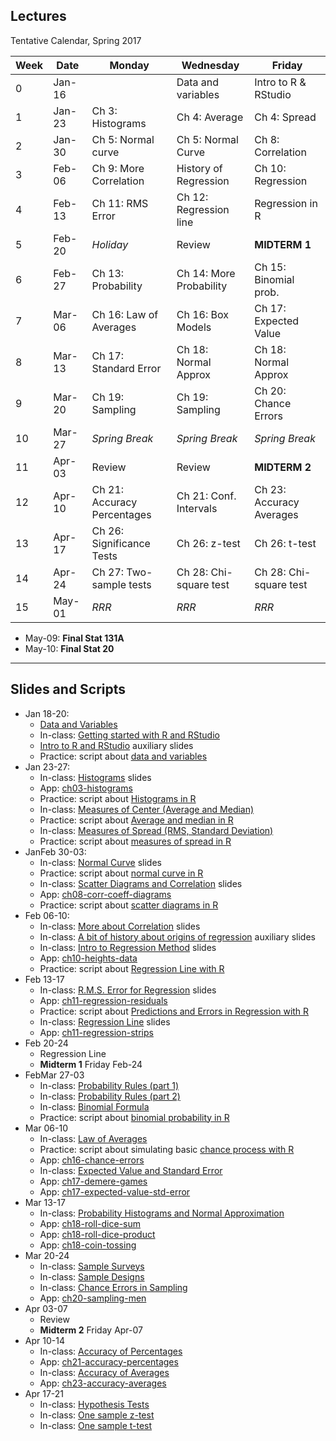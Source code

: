## Lectures

Tentative Calendar, Spring 2017


| Week | Date   | Monday                      | Wednesday               | Friday                |
|------|--------|-----------------------------|-------------------------|-----------------------|
|  0   | Jan-16	|                             | Data and variables	    | Intro to R & RStudio  |
|  1   | Jan-23	| Ch 3: Histograms	          | Ch 4: Average           | Ch 4: Spread          |
|  2   | Jan-30	| Ch 5: Normal curve          | Ch 5: Normal Curve      | Ch 8: Correlation     |
|  3   | Feb-06	| Ch 9: More Correlation      | History of Regression   | Ch 10: Regression     |
|  4   | Feb-13	| Ch 11: RMS Error            | Ch 12: Regression line  | Regression in R	    |
|  5   | Feb-20	| _Holiday_                   | Review                  | __MIDTERM 1__         |
|  6   | Feb-27	| Ch 13: Probability	      | Ch 14: More Probability | Ch 15: Binomial prob. |
|  7   | Mar-06	| Ch 16: Law of Averages      |	Ch 16: Box Models       | Ch 17: Expected Value |
|  8   | Mar-13	| Ch 17: Standard Error	      | Ch 18: Normal Approx    | Ch 18: Normal Approx  |
|  9   | Mar-20	| Ch 19: Sampling             | Ch 19: Sampling         | Ch 20: Chance Errors  |
| 10   | Mar-27	| _Spring Break_              | _Spring Break_          | _Spring Break_        |
| 11   | Apr-03	| Review	                  | Review	                | __MIDTERM 2__         |
| 12   | Apr-10	| Ch 21: Accuracy Percentages | Ch 21: Conf. Intervals  | Ch 23: Accuracy Averages|
| 13   | Apr-17	| Ch 26: Significance Tests   | Ch 26: z-test           | Ch 26: t-test         |
| 14   | Apr-24	| Ch 27: Two-sample tests     | Ch 28: Chi-square test  | Ch 28: Chi-square test|
| 15   | May-01	| _RRR_                       | _RRR_                   | _RRR_                 |


- May-09: __Final Stat 131A__
- May-10: __Final Stat 20__

-----

## Slides and Scripts

- Jan 18-20: 
	+ [Data and Variables](https://docs.google.com/presentation/d/1k0Ti3489qKExV-X9VzgOq0rCRk0EcjsEB800TDyvfG0/edit?usp=sharing)
	+ In-class: [Getting started with R and RStudio](../scripts/01-R-introduction.pdf)
	+ [Intro to R and RStudio](https://docs.google.com/presentation/d/1jtPoAMnT2-56REz-pFZQWSSSzFVHXOI069vrQCA0r6k/edit?usp=sharing) auxiliary slides
	+ Practice: script about [data and variables](../scripts/02-data-variables.pdf)
- Jan 23-27:
	+ In-class: [Histograms](https://docs.google.com/presentation/d/1D_QNv8HPBRQGqy3ofiJDuLgOpB-awMwwpMchX9n0My4/edit?usp=sharing) slides
	+ App: [ch03-histograms](../apps/03-histograms)
	+ Practice: script about [Histograms in R](../scripts/03-histograms.pdf)
	+ In-class: [Measures of Center (Average and Median)](https://docs.google.com/presentation/d/15jjBpSkQmYs99S8A2yvGGR4lwusUcJgBXZYU88158pE/edit?usp=sharing)
	+ Practice: script about [Average and median in R](../scripts/04-measures-center.pdf)
	+ In-class: [Measures of Spread (RMS, Standard Deviation)](https://docs.google.com/presentation/d/1olNOkShLZTBwEywn1AsuX92PvimntXoKMn7eRDh5MRE/edit?usp=sharing)
	+ Practice: script about [measures of spread in R](../scripts/05-measures-spread.pdf)
- JanFeb 30-03:
	+ In-class: [Normal Curve](https://docs.google.com/presentation/d/1_6ZEhuTCDvxesw6H99nJxnJz7shMIU9Hzq4GzWzw0dE/edit?usp=sharing) slides
	+ Practice: script about [normal curve in R](../scripts/06-normal-curve.pdf)
	+ In-class: [Scatter Diagrams and Correlation](https://docs.google.com/presentation/d/1qLtoiX8CrpHL70lZ8LBQN0F-xHuwEnhpVNZalaBnSM8/edit?usp=sharing) slides
	+ App: [ch08-corr-coeff-diagrams](../apps/ch08-corr-coeff-diagrams)
	+ Practice: script about [scatter diagrams in R](../scripts/07-scatter-diagrams.pdf)
- Feb 06-10:
	+ In-class: [More about Correlation](https://docs.google.com/presentation/d/1TNmvkcGnhIpZ3N-XLEJwuOcG9tDd6KbdIDzU4K6wivE/edit?usp=sharing) slides
	+ In-class: [A bit of history about origins of regression](https://docs.google.com/presentation/d/1VBdCiJn_QmfeTsCzP29RlL4ldjripPdrSXkUSYfq0Rc/edit?usp=sharing) auxiliary slides
	+ In-class: [Intro to Regression Method](https://docs.google.com/presentation/d/10eQJ3DxVVuC00mQ5aEBNb0nWZh8oX-vJ5mCJRQH39VA/edit?usp=sharing) slides
	+ App: [ch10-heights-data](../apps/ch10-heights-data)
	+ Practice: script about [Regression Line with R](../scripts/09-regression-line.pdf)
- Feb 13-17
	+ In-class: [R.M.S. Error for Regression](https://docs.google.com/presentation/d/1KSws7X-9jr1YWtJwPUmdnooodMqBMzRLjDWhsgq04Iw/edit?usp=sharing) slides
	+ App: [ch11-regression-residuals](../apps/ch10-heights-data)
	+ Practice: script about [Predictions and Errors in Regression with R](../scripts/10-prediction-and-errors-in-regression.pdf)
	+ In-class: [Regression Line](https://docs.google.com/presentation/d/1bEV8MWCZ6xE2zm5egZXq5wcXOGOnHDJiJvj2tTGMhyI/edit?usp=sharing) slides
	+ App: [ch11-regression-strips](../apps/ch11-regression-strips)
- Feb 20-24
	+ Regression Line
	+ __Midterm 1__ Friday Feb-24
- FebMar 27-03
	+ In-class: [Probability Rules (part 1)](https://docs.google.com/presentation/d/1cgU096Vr5Ep30rXoQ68940YbbCM7wvpznsC623Zx5N0/edit?usp=sharing)
	+ In-class: [Probability Rules (part 2)](https://docs.google.com/presentation/d/1C-bEAHd3naLPxk_WDSrMuWHd9kMdVVo7vh2x9lWaFvc/edit?usp=sharing)
	+ In-class: [Binomial Formula](https://docs.google.com/presentation/d/1M6Xk1xwAmdewO1K5lVIAOXz45LcIfvrZOgzQs9EXc1c/edit?usp=sharing)
	+ Practice: script about [binomial probability in R](../scripts/11-binomial-formula.pdf)
- Mar 06-10
	+ In-class: [Law of Averages](https://docs.google.com/presentation/d/1WDS0RyPXBjo0kgYSC5AIR33Vr78lKbOURXqJ2TMXvtI/edit?usp=sharing)
	+ Practice: script about simulating basic [chance process with R](../scripts/12-chance-processes.pdf)
	+ App: [ch16-chance-errors](../apps/ch16-chance-errors)
	+ In-class: [Expected Value and Standard Error](https://docs.google.com/presentation/d/1QCSwf7zN80253dLYUAkZ3C4h01M6rLTFJ33h1tFD9To/edit?usp=sharing)
	+ App: [ch17-demere-games](../apps/ch17-demere-games)
	+ App: [ch17-expected-value-std-error](../apps/ch17-expected-value-std-error)
- Mar 13-17
	+ In-class: [Probability Histograms and Normal Approximation](https://docs.google.com/presentation/d/1AZ61AYdl1mmT3Uy1XebT8qpTbbR7uqiP0y_n740Vp8E/edit?usp=sharing)
	+ App: [ch18-roll-dice-sum](../apps/ch18-roll-dice-sum)
	+ App: [ch18-roll-dice-product](../apps/ch18-roll-dice-product)
	+ App: [ch18-coin-tossing](../apps/ch18-coin-tossing)
- Mar 20-24
	+ In-class: [Sample Surveys](https://docs.google.com/presentation/d/1n-zZKPrpCoNqhf1hnDlUNVx-XL_qxdZgwngeKWMULiM/edit?usp=sharing)
	+ In-class: [Sample Designs](https://docs.google.com/presentation/d/1KWmjAxrSNM7hRjWPh9veTLl8_FLneJozhA-6OUSLqK8/edit?usp=sharing)
	+ In-class: [Chance Errors in Sampling](https://docs.google.com/presentation/d/1jRFpoepvu7RWwl6fsxPD7wFkdhZk83dlLwzb9SNMXSE/edit?usp=sharing)
	+ App: [ch20-sampling-men](../apps/ch20-sampling-men)
- Apr 03-07
	+ Review
	+ __Midterm 2__ Friday Apr-07
- Apr 10-14
	+ In-class: [Accuracy of Percentages](https://docs.google.com/presentation/d/1Ia5dA9BuEHUTX0dxLRJ9RervShAHmtqk8Si8hXPak-0/edit?usp=sharing)
	+ App: [ch21-accuracy-percentages](../apps/ch21-accuracy-percentages)
	+ In-class: [Accuracy of Averages](https://docs.google.com/presentation/d/1FnUXMu_5qYST5Stou895O_vUjdAULxeyxhvrGImAVEA/edit?usp=sharing)
	+ App: [ch23-accuracy-averages](../apps/ch23-accuracy-averages)
- Apr 17-21
	+ In-class: [Hypothesis Tests](https://docs.google.com/presentation/d/1FQN-qh-plq87aB1d2vOUoi3YVLl6LE28uYUhXS5RFcI/edit?usp=sharing)
	+ In-class: [One sample z-test](https://docs.google.com/presentation/d/1HhVMfQ0n8iebx527qscSFtj3wHQAqFk2xSSEnitu91g/edit?usp=sharing)
	+ In-class: [One sample t-test](https://docs.google.com/presentation/d/1GTWOiwk4Gkeh_nXnKKK47hCcE1sWMGT-s9Q313VTUFM/edit?usp=sharing)
